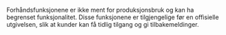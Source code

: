 Forhåndsfunksjonene er ikke ment for produksjonsbruk og kan ha begrenset funksjonalitet. Disse funksjonene er tilgjengelige før en offisielle utgivelsen, slik at kunder kan få tidlig tilgang og gi tilbakemeldinger.
